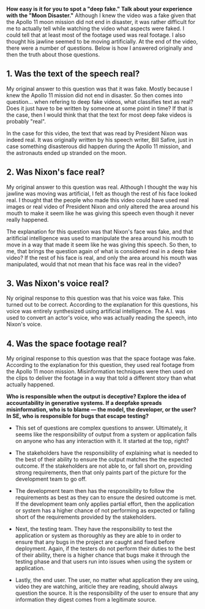 **How easy is it for you to spot a "deep fake." Talk about your experience with the "Moon Disaster."**
Although I knew the video was a fake given that the Apollo 11 moon mission did not end in disaster, it was rather difficult for me to actually tell while watching the video what aspects were faked. I could tell that at least most of the footage used was real footage. I also thought his jawline seemed to be moving artificially. At the end of the video, there were a number of questions. Below is how I answered originally and then the truth about those questions.

## 1. Was the text of the speech real?
My original answer to this question was that it was fake. Mostly because I knew the Apollo 11 mission did not end in disaster. So then comes into question... when refering to deep fake videos, what classifies text as real? Does it just have to be written by someone at some point in time? If that is the case, then I would think that that the text for most deep fake videos is probably "real". 

In the case for this video, the text that was read by President Nixon was indeed real. It was originally written by his speech writer, Bill Safire, just in case something disasterous did happen during the Apollo 11 mission, and the astronauts ended up stranded on the moon. 

## 2. Was Nixon's face real?
My original answer to this question was real. Although I thought the way his jawline was moving was artificial, I felt as though the rest of his face looked real. I thought that the people who made this video could have used real images or real video of President Nixon and only altered the area around his mouth to make it seem like he was giving this speech even though it never really happened. 

The explanation for this question was that Nixon's face was fake, and that aritificial intelligence was used to manipulate the area around his mouth to move in a way that made it seem like he was giving this speech. So then, to me, that brings the question again of what is considered real in a deep fake video? If the rest of his face is real, and only the area around his mouth was manipulated, would that not mean that his face was real in the video? 

## 3. Was Nixon's voice real?
Ny original response to this question was that his voice was fake. This turned out to be correct. According to the explanation for this questions, his voice was entirely synthesized using artificial intelligence. The A.I. was used to convert an actor's voice, who was actually reading the speech, into Nixon's voice.

## 4. Was the space footage real?
My original response to this question was that the space footage was fake. According to the explanation for this question, they used real footage from the Apollo 11 moon mission. Misinformation techniques were then used on the clips to deliver the footage in a way that told a different story than what actually happened. 

**Who is responsible when the output is deceptive? Explore the idea of accountability in generative systems. If a deepfake spreads misinformation, who is to blame — the model, the developer, or the user? In SE, who is responsible for bugs that escape testing?**

* This set of questions are complex questions to answer. Ultimately, it seems like the responsibility of output from a system or application falls on anyone who has any interaction with it. It started at the top, right? 

* The stakeholders have the responsibility of explaining what is needed to the best of their ability to ensure the output matches the the expected outcome. If the stakeholders are not able to, or fall short on, providing strong requirements, then that only paints part of the picture for the development team to go off.

* The development team then has the responsibility to follow the requirements as best as they can to ensure the desired outcome is met. If the development team only applies partial effort, then the application or system has a higher chance of not performing as expected or falling short of the requirements provided by the stakeholders.

* Next, the testing team. They have the responsibility to test the application or system as thoroughly as they are able to in order to ensure that any bugs in the project are caught and fixed before deployment. Again, if the testers do not perform their duties to the best of their ability, there is a higher chance that bugs make it through the testing phase and that users run into issues when using the system or application. 

* Lastly, the end user. The user, no matter what application they are using, video they are watching, ariticle they are reading, should always question the source. It is the responsibility of the user to ensure that any information they digest comes from a legitimate source.
